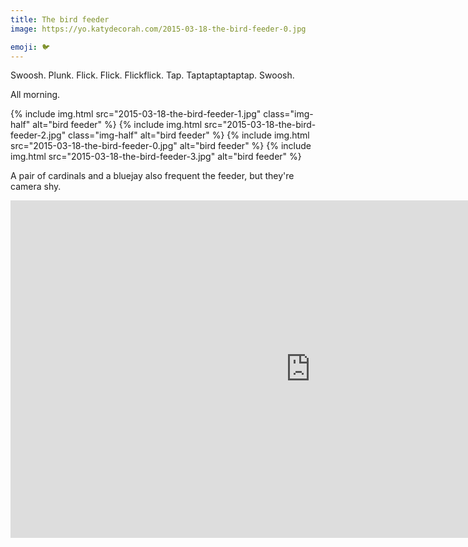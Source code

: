 ```yaml
---
title: The bird feeder
image: https://yo.katydecorah.com/2015-03-18-the-bird-feeder-0.jpg

emoji: 🐦
---
```


Swoosh.
Plunk.
Flick.
Flick.
Flickflick.
Tap.
Taptaptaptaptap.
Swoosh.

All morning.

<div class="photos">
{% include img.html src="2015-03-18-the-bird-feeder-1.jpg" class="img-half" alt="bird feeder" %}
{% include img.html src="2015-03-18-the-bird-feeder-2.jpg" class="img-half" alt="bird feeder" %}
{% include img.html src="2015-03-18-the-bird-feeder-0.jpg" alt="bird feeder" %}
{% include img.html src="2015-03-18-the-bird-feeder-3.jpg" alt="bird feeder" %}
</div>

A pair of cardinals and a bluejay also frequent the feeder, but they're camera shy.

<iframe src="https://player.vimeo.com/video/118554722" width="960" height="540" frameborder="0" webkitallowfullscreen mozallowfullscreen allowfullscreen></iframe>
